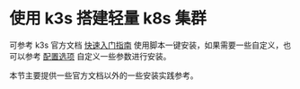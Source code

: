 # 使用 k3s 搭建轻量 k8s 集群

可参考 k3s 官方文档 [快速入门指南](https://docs.k3s.io/zh/quick-start) 使用脚本一键安装，如果需要一些自定义，也可以参考 [配置选项](https://docs.k3s.io/zh/installation/configuration) 自定义一些参数进行安装。

本节主要提供一些官方文档以外的一些安装实践参考。